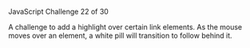 JavaScript Challenge 22 of 30

A challenge to add a highlight over certain link elements.
As the mouse moves over an element, a white pill will transition to follow behind it.
